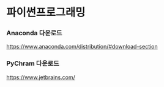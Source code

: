 # 파이썬프로그래밍


### Anaconda 다운로드
https://www.anaconda.com/distribution/#download-section



### PyChram 다운로드
https://www.jetbrains.com/
